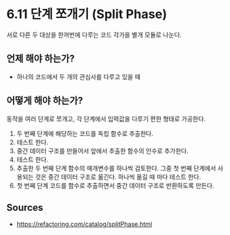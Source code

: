 # 6.11 단계 쪼개기 (Split Phase)

서로 다른 두 대상을 한꺼번에 다루는 코드 각가을 별개 모듈로 나눈다.

## 언제 해야 하는가?

* 하나의 코드에서 두 개의 관심사를 다루고 있을 때

## 어떻게 해야 하는가?

동작을 여러 단계로 쪼개고, 각 단계에서 입력값을 다루기 편한 형태로 가공한다.

1. 두 번째 단계에 해당하는 코드를 독립 함수로 추출한다.
2. 테스트 한다.
3. 중간 데이터 구조를 만들어서 앞에서 추출한 함수의 인수로 추가한다.
4. 테스트 한다.
5. 추출한 두 번째 단계 함수의 매개변수를 하나씩 검토한다. 그중 첫 번째 단계에서 사용되는 것은 중간 데이터 구조로 옮긴다. 하나씩 옮길 때 마다 테스트 한다.
6. 첫 번째 단계 코드를 함수로 추출하면서 중간 데이터 구조로 반환하도록 만든다.

## Sources

* https://refactoring.com/catalog/splitPhase.html
